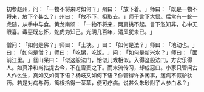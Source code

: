 初参赵州，问：​「一物不将来时如何？​」州曰：​「放下着。​」师曰：​「既是一物不将来，放下个甚么？​」州曰：​「放不下，担取去。​」师于言下大悟。后常有一蛇一虎随，从手中与食。黄龙南颂：​「一物不将来，两肩挑不起。言下忽知非，心中无限喜。毒惡既忘怀，蛇虎为知己。光阴几百年，清风犹未已。​」

僧问：​「如何是佛？​」师曰：​「土块。​」曰：​「如何是法？​」师曰：​「地动也。​」曰：​「如何是僧？​」师曰：​「吃粥，吃饭。​」问：​「如何是新兴水？​」师曰：​「面前江里。​」径山呆曰：​「似这般法门，恰似儿戏相似。入得这般法门，方安乐得人。如真净和尚拈提古今，不在雪窦之下。而末流传习，却成惡口。小家只管问古人作么生，真如又如何下语？杨岐又如何下语？你管得许多闲事，瘥病不假驴驮药。若是对病与药，篱根拾得一茎草，便可疗病。说甚么朱砂附子人参白术？​」